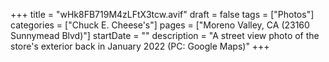 +++
title = "wHk8FB719M4zLFtX3tcw.avif"
draft = false
tags = ["Photos"]
categories = ["Chuck E. Cheese's"]
pages = ["Moreno Valley, CA (23160 Sunnymead Blvd)"]
startDate = ""
description = "A street view photo of the store's exterior back in January 2022 (PC: Google Maps)"
+++

